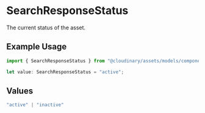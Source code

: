# SearchResponseStatus

The current status of the asset.

## Example Usage

```typescript
import { SearchResponseStatus } from "@cloudinary/assets/models/components";

let value: SearchResponseStatus = "active";
```

## Values

```typescript
"active" | "inactive"
```
